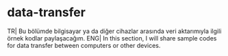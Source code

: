 # data-transfer
TR| Bu bölümde bilgisayar ya da diğer cihazlar arasında veri aktarımıyla ilgili örnek kodlar paylaşacağım. ENG| In this section, I will share sample codes for data transfer between computers or other devices.
